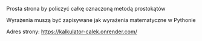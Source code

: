 Prosta strona by policzyć całkę oznaczoną metodą prostokątów

Wyrażenia muszą być zapisywane jak wyrażenia matematyczne w Pythonie

Adres strony: https://kalkulator-calek.onrender.com/
